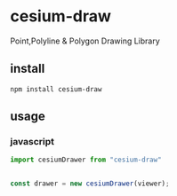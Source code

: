 # cesium-draw

Point,Polyline & Polygon Drawing Library

## install
```shell
npm install cesium-draw
```

## usage
### javascript
```javascript
import cesiumDrawer from "cesium-draw"


const drawer = new cesiumDrawer(viewer);

```